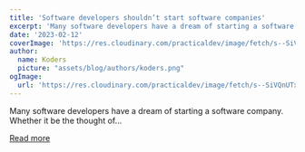 ```yaml
---
title: 'Software developers shouldn’t start software companies'
excerpt: 'Many software developers have a dream of starting a software company. Whether it be the thought of...'
date: '2023-02-12'
coverImage: 'https://res.cloudinary.com/practicaldev/image/fetch/s--SiVQnUTx--/c_imagga_scale,f_auto,fl_progressive,h_420,q_auto,w_1000/https://res.cloudinary.com/dlgglwrvf/image/upload/v1675855750/large_Software_developer_startup_14c35a2276.jpg'
author:
  name: Koders
  picture: "assets/blog/authors/koders.png"
ogImage:
  url: 'https://res.cloudinary.com/practicaldev/image/fetch/s--SiVQnUTx--/c_imagga_scale,f_auto,fl_progressive,h_420,q_auto,w_1000/https://res.cloudinary.com/dlgglwrvf/image/upload/v1675855750/large_Software_developer_startup_14c35a2276.jpg'
---
```


Many software developers have a dream of starting a software company. Whether it be the thought of...

[Read more](https://dev.to/alexhyettdev/software-developers-shouldnt-start-software-companies-34bm)
